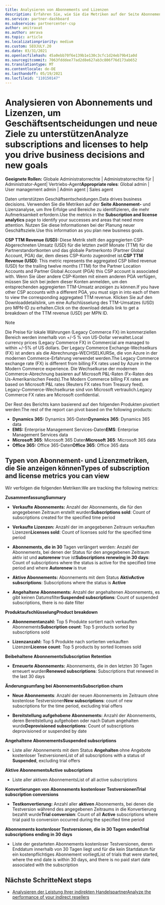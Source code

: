 ```yaml
---
title: Analysieren von Abonnements und Lizenzen
description: Erfahren Sie, wie Sie die Metriken auf der Seite Abonnement- und Lizenzanalyse verwenden, um Ihre Erfolge und Bereiche zu identifizieren, die mehr Aufmerksamkeit erfordern.
ms.service: partner-dashboard
ms.subservice: partnercenter-csp
author: amitravat
ms.author: amrava
ms.topic: article
ms.localizationpriority: medium
ms.custom: SEOJULY.20
ms.date: 03/31/2021
ms.openlocfilehash: 45a0ebb70f6e139b1e130c3cfc1d24eb79b41a0d
ms.sourcegitcommit: 7063fdddee77ad2d8e627ab3c806f76d173ab652
ms.translationtype: MT
ms.contentlocale: de-DE
ms.lasthandoff: 05/19/2021
ms.locfileid: "110150147"
---
```

# <a name="analyze-subscriptions-and-licenses-to-help-you-drive-business-decisions-and-new-goals"></a><span data-ttu-id="16d78-103">Analysieren von Abonnements und Lizenzen, um Geschäftsentscheidungen und neue Ziele zu unterstützen</span><span class="sxs-lookup"><span data-stu-id="16d78-103">Analyze subscriptions and licenses to help you drive business decisions and new goals</span></span>

<span data-ttu-id="16d78-104">**Geeignete Rollen:** Globale Administratorrechte | Administratorrechte für | Administrator-Agent| Vertriebs-Agent</span><span class="sxs-lookup"><span data-stu-id="16d78-104">**Appropriate roles**: Global admin | User management admin | Admin agent | Sales agent</span></span>

<span data-ttu-id="16d78-105">Daten unterstützen Geschäftsentscheidungen.</span><span class="sxs-lookup"><span data-stu-id="16d78-105">Data drives business decisions.</span></span> <span data-ttu-id="16d78-106">Verwenden Sie die Metriken auf der **Seite Abonnement-** und Lizenzanalyse, um Ihre Erfolge und Bereiche zu identifizieren, die mehr Aufmerksamkeit erfordern.</span><span class="sxs-lookup"><span data-stu-id="16d78-106">Use the metrics in the **Subscription and license analytics** page to identify your successes and areas that need more attention.</span></span> <span data-ttu-id="16d78-107">Nutzen Sie diese Informationen bei der Planung neuer Geschäftsziele.</span><span class="sxs-lookup"><span data-stu-id="16d78-107">Use this information as you plan new business goals.</span></span>

<span data-ttu-id="16d78-108">**CSP TTM Revenue (USD):** Diese Metrik stellt den aggregierten CSP-Abgerechneten Umsatz (USD) für die letzten zwölf Monate (TTM) für die Partnerstandortkonten und das globale Partnerkonto (Partner Global Account, PGA) dar, dem dieses CSP-Konto zugeordnet ist.</span><span class="sxs-lookup"><span data-stu-id="16d78-108">**CSP TTM Revenue (USD)**: This metric represents the aggregated CSP billed revenue (USD) for the trailing twelve months (TTM) for the Partner Location Accounts and Partner Global Account (PGA) this CSP account is associated with.</span></span> <span data-ttu-id="16d78-109">Wenn Sie über andere CSP-Konten mit einem anderen PGA verfügen, müssen Sie sich bei jedem dieser Konten anmelden, um den entsprechenden aggregierten TTM-Umsatz anzeigen zu können.</span><span class="sxs-lookup"><span data-stu-id="16d78-109">If you have other CSP accounts with a different PGA, you must sign in into each of them to view the corresponding aggregated TTM revenue.</span></span>  <span data-ttu-id="16d78-110">Klicken Sie auf den Downloaddetailslink, um eine Aufschlüsselung des TTM-Umsatzes (USD) pro MPN-ID zu erhalten.</span><span class="sxs-lookup"><span data-stu-id="16d78-110">Click on the download details link to get a breakdown of the TTM revenue (USD) per MPN ID.</span></span>

>[!NOTE]
><span data-ttu-id="16d78-111">Die Preise für lokale Währungen (Legacy Commerce FX) im kommerziellen Bereich werden innerhalb von +/-5 % von US-Dollar verwaltet.</span><span class="sxs-lookup"><span data-stu-id="16d78-111">Local currency prices (Legacy Commerce FX) in Commercial are managed to within +/-5% of US dollars.</span></span> <span data-ttu-id="16d78-112">Der Legacy Commerce Exchange-Wechselkurs (FX) ist anders als die Abrechnungs-WECHSELKURSe, die von Azure in der modernen Commerce-Erfahrung verwendet werden.</span><span class="sxs-lookup"><span data-stu-id="16d78-112">The Legacy Commerce exchange rate (FX) is different from billing FX rates used by Azure in the Modern Commerce experience.</span></span> <span data-ttu-id="16d78-113">Die Wechselkurse der modernen Commerce-Abrechnung basieren auf Microsoft P&L-Raten (Fx-Raten des Us-Amerikanischen Feeds).</span><span class="sxs-lookup"><span data-stu-id="16d78-113">The Modern Commerce billing FX rates are based on Microsoft P&L rates (Reuters FX rates from Treasury feed).</span></span> <span data-ttu-id="16d78-114">Legacy-Commerce-Wechselkurse sind von Microsoft vertraulich.</span><span class="sxs-lookup"><span data-stu-id="16d78-114">Legacy Commerce FX rates are Microsoft confidential.</span></span>


<span data-ttu-id="16d78-115">Der Rest des Berichts kann basierend auf den folgenden Produkten pivotiert werden:</span><span class="sxs-lookup"><span data-stu-id="16d78-115">The rest of the report can pivot based on the following products:</span></span>

 - <span data-ttu-id="16d78-116">**Dynamics 365:** Dynamics 365-Daten</span><span class="sxs-lookup"><span data-stu-id="16d78-116">**Dynamics 365**: Dynamics 365 data</span></span>  
 - <span data-ttu-id="16d78-117">**EMS:** Enterprise Management Services-Daten</span><span class="sxs-lookup"><span data-stu-id="16d78-117">**EMS**: Enterprise Management Services data</span></span>  
 - <span data-ttu-id="16d78-118">**Microsoft 365**: Microsoft 365 Daten</span><span class="sxs-lookup"><span data-stu-id="16d78-118">**Microsoft 365**: Microsoft 365 data</span></span>  
 - <span data-ttu-id="16d78-119">**Office 365:** Office 365-Daten</span><span class="sxs-lookup"><span data-stu-id="16d78-119">**Office 365**: Office 365 data</span></span>  


## <a name="types-of-subscription-and-license-metrics-you-can-view"></a><span data-ttu-id="16d78-120">Typen von Abonnement- und Lizenzmetriken, die Sie anzeigen können</span><span class="sxs-lookup"><span data-stu-id="16d78-120">Types of subscription and license metrics you can view</span></span>

<span data-ttu-id="16d78-121">Wir verfolgen die folgenden Metriken:</span><span class="sxs-lookup"><span data-stu-id="16d78-121">We are tracking the following metrics:</span></span>

<span data-ttu-id="16d78-122">**Zusammenfassung**</span><span class="sxs-lookup"><span data-stu-id="16d78-122">**Summary**</span></span>  
 - <span data-ttu-id="16d78-123">**Verkaufte Abonnements:** Anzahl der Abonnements, die für den angegebenen Zeitraum erstellt wurden</span><span class="sxs-lookup"><span data-stu-id="16d78-123">**Subscriptions sold**: Count of subscriptions created for the specified time period</span></span>  
  
 - <span data-ttu-id="16d78-124">**Verkaufte Lizenzen:** Anzahl der im angegebenen Zeitraum verkauften Lizenzen</span><span class="sxs-lookup"><span data-stu-id="16d78-124">**Licenses sold**: Count of licenses sold for the specified time period</span></span>  
  
 - <span data-ttu-id="16d78-125">**Abonnements, die in 30** Tagen verlängert werden: Anzahl der Abonnements, bei denen der Status für den angegebenen Zeitraum aktiv ist und **autorenew** true ist</span><span class="sxs-lookup"><span data-stu-id="16d78-125">**Subscriptions renewing in 30 days**: Count of subscriptions where the status is active for the specified time period and where **Autorenew** is true</span></span>
 
 - <span data-ttu-id="16d78-126">**Aktive Abonnements:** Abonnements mit dem Status **Aktiv**</span><span class="sxs-lookup"><span data-stu-id="16d78-126">**Active subscriptions**: Subscriptions where the status is **Active**</span></span>  
 
 - <span data-ttu-id="16d78-127">**Angehaltene Abonnements:** Anzahl der angehaltenen Abonnements, es gibt keinen Datumsfilter</span><span class="sxs-lookup"><span data-stu-id="16d78-127">**Suspended subscriptions**: Count of suspended subscriptions, there is no date filter</span></span>  

<span data-ttu-id="16d78-128">**Produktaufschlüsselung**</span><span class="sxs-lookup"><span data-stu-id="16d78-128">**Product breakdown**</span></span>
  
 - <span data-ttu-id="16d78-129">**Abonnementanzahl:** Top 5 Produkte sortiert nach verkauften Abonnements</span><span class="sxs-lookup"><span data-stu-id="16d78-129">**Subscription count**: Top 5 products sorted by subscriptions sold</span></span>  
 
 - <span data-ttu-id="16d78-130">**Lizenzanzahl:** Top 5 Produkte nach sortierten verkauften Lizenzen</span><span class="sxs-lookup"><span data-stu-id="16d78-130">**License count**: Top 5 products by sorted licenses sold</span></span>

<span data-ttu-id="16d78-131">**Beibehaltene Abonnements**</span><span class="sxs-lookup"><span data-stu-id="16d78-131">**Subscription Retention**</span></span>

 - <span data-ttu-id="16d78-132">**Erneuerte Abonnements:** Abonnements, die in den letzten 30 Tagen erneuert wurden</span><span class="sxs-lookup"><span data-stu-id="16d78-132">**Renewed subscriptions**: Subscriptions that renewed in the last 30 days</span></span>  

<span data-ttu-id="16d78-133">**Änderungsumfang bei Abonnements**</span><span class="sxs-lookup"><span data-stu-id="16d78-133">**Subscription churn**</span></span>  
 - <span data-ttu-id="16d78-134">**Neue Abonnements**: Anzahl der neuen Abonnements im Zeitraum ohne kostenlose Testversionen</span><span class="sxs-lookup"><span data-stu-id="16d78-134">**New subscriptions**: count of new subscriptions for the time period, excluding trial offers</span></span>  
 
 - <span data-ttu-id="16d78-135">**Bereitstellung aufgehobene Abonnements:** Anzahl der Abonnements, deren Bereitstellung aufgehoben oder nach Datum angehalten wurde</span><span class="sxs-lookup"><span data-stu-id="16d78-135">**Deprovisioned subscriptions**: Count of subscriptions deprovisioned or suspended by date</span></span>  

<span data-ttu-id="16d78-136">**Angehaltene Abonnements**</span><span class="sxs-lookup"><span data-stu-id="16d78-136">**Suspended subscriptions**</span></span> 
 
 - <span data-ttu-id="16d78-137">Liste aller Abonnements mit dem Status **Angehalten** ohne Angebote kostenloser Testversionen</span><span class="sxs-lookup"><span data-stu-id="16d78-137">List of all subscriptions with a status of **Suspended**, excluding trial offers</span></span>  
  
<span data-ttu-id="16d78-138">**Aktive Abonnements**</span><span class="sxs-lookup"><span data-stu-id="16d78-138">**Active subscriptions**</span></span>

 - <span data-ttu-id="16d78-139">Liste aller aktiven Abonnements</span><span class="sxs-lookup"><span data-stu-id="16d78-139">List of all active subscriptions</span></span>  

<span data-ttu-id="16d78-140">**Konvertierungen von Abonnements kostenloser Testversionen**</span><span class="sxs-lookup"><span data-stu-id="16d78-140">**Trial subscription conversions**</span></span>  

 - <span data-ttu-id="16d78-141">**Testkonvertierung:** Anzahl aller **aktiven** Abonnements, bei denen die Testversion während des angegebenen Zeitraums in die Konvertierung bezahlt wurde</span><span class="sxs-lookup"><span data-stu-id="16d78-141">**Trial conversion**: Count of all **Active** subscriptions where trial paid to conversion occurred during the specified time period</span></span>  

<span data-ttu-id="16d78-142">**Abonnements kostenloser Testversionen, die in 30 Tagen enden**</span><span class="sxs-lookup"><span data-stu-id="16d78-142">**Trial subscriptions ending in 30 days**</span></span>  

 - <span data-ttu-id="16d78-143">Liste der gestarteten Abonnements kostenloser Testversionen, deren Enddatum innerhalb von 30 Tagen liegt und für die kein Startdatum für ein kostenpflichtiges Abonnement vorliegt</span><span class="sxs-lookup"><span data-stu-id="16d78-143">List of trials that were started, where the end date is within 30 days, and there is no paid start date associated with the subscription</span></span>  



## <a name="next-steps"></a><span data-ttu-id="16d78-144">Nächste Schritte</span><span class="sxs-lookup"><span data-stu-id="16d78-144">Next steps</span></span>

- [<span data-ttu-id="16d78-145">Analysieren der Leistung Ihrer indirekten Handelspartner</span><span class="sxs-lookup"><span data-stu-id="16d78-145">Analyze the performance of your indirect resellers</span></span>](analyze-indirect-resellers.md)